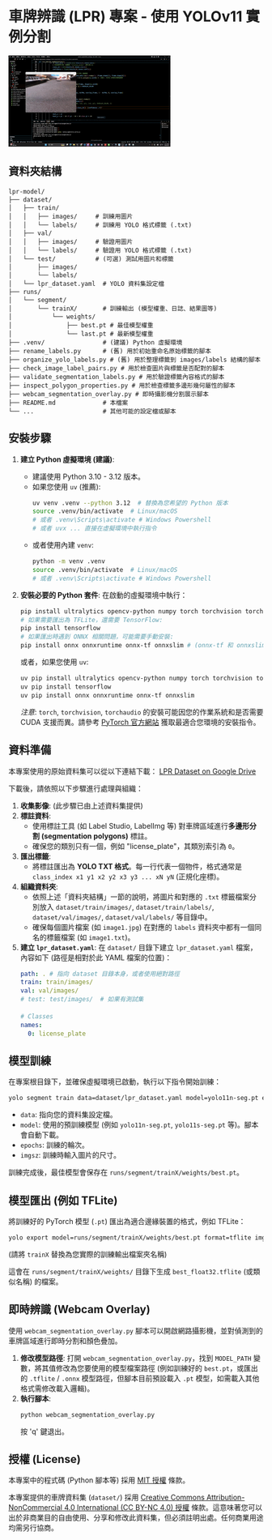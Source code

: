 # 車牌辨識 (LPR) 專案 - 使用 YOLOv11 實例分割

![專案展示](example/demo1.gif)


## 資料夾結構

```
lpr-model/
├── dataset/
│   ├── train/
│   │   ├── images/     # 訓練用圖片
│   │   └── labels/     # 訓練用 YOLO 格式標籤 (.txt)
│   ├── val/
│   │   ├── images/     # 驗證用圖片
│   │   └── labels/     # 驗證用 YOLO 格式標籤 (.txt)
│   └── test/           # (可選) 測試用圖片和標籤
│       ├── images/
│       └── labels/
│   └── lpr_dataset.yaml  # YOLO 資料集設定檔
├── runs/
│   └── segment/
│       └── trainX/       # 訓練輸出 (模型權重、日誌、結果圖等)
│           └── weights/
│               ├── best.pt # 最佳模型權重
│               └── last.pt # 最新模型權重
├── .venv/                # (建議) Python 虛擬環境
├── rename_labels.py      # (舊) 用於初始重命名原始標籤的腳本
├── organize_yolo_labels.py # (舊) 用於整理標籤到 images/labels 結構的腳本
├── check_image_label_pairs.py # 用於檢查圖片與標籤是否配對的腳本
├── validate_segmentation_labels.py # 用於驗證標籤內容格式的腳本
├── inspect_polygon_properties.py # 用於檢查標籤多邊形幾何屬性的腳本
├── webcam_segmentation_overlay.py # 即時攝影機分割展示腳本
├── README.md             # 本檔案
└── ...                   # 其他可能的設定檔或腳本
```

## 安裝步驟

1.  **建立 Python 虛擬環境 (建議)**:
    *   建議使用 Python 3.10 - 3.12 版本。
    *   如果您使用 `uv` (推薦):
        ```bash
        uv venv .venv --python 3.12  # 替換為您希望的 Python 版本
        source .venv/bin/activate  # Linux/macOS
        # 或者 .venv\Scripts\activate # Windows Powershell
        # 或者 uvx ... 直接在虛擬環境中執行指令
        ```
    *   或者使用內建 `venv`:
        ```bash
        python -m venv .venv
        source .venv/bin/activate  # Linux/macOS
        # 或者 .venv\Scripts\activate # Windows Powershell
        ```

2.  **安裝必要的 Python 套件**:
    在啟動的虛擬環境中執行：
    ```bash
    pip install ultralytics opencv-python numpy torch torchvision torchaudio
    # 如果需要匯出為 TFLite，還需要 TensorFlow:
    pip install tensorflow
    # 如果匯出時遇到 ONNX 相關問題，可能需要手動安裝:
    pip install onnx onnxruntime onnx-tf onnxslim # (onnx-tf 和 onnxslim 可能視情況需要)
    ```
    或者，如果您使用 `uv`:
    ```bash
    uv pip install ultralytics opencv-python numpy torch torchvision torchaudio
    uv pip install tensorflow
    uv pip install onnx onnxruntime onnx-tf onnxslim
    ```
    *注意*: `torch`, `torchvision`, `torchaudio` 的安裝可能因您的作業系統和是否需要 CUDA 支援而異。請參考 [PyTorch 官方網站](https://pytorch.org/get-started/locally/) 獲取最適合您環境的安裝指令。

## 資料準備

本專案使用的原始資料集可以從以下連結下載：
[LPR Dataset on Google Drive](https://drive.google.com/file/d/1PNGVOtodE6Y6aNITxY5RaNoTgt2FzFXX/view?usp=drive_link)

下載後，請依照以下步驟進行處理與組織：

1.  **收集影像**: (此步驟已由上述資料集提供)
2.  **標註資料**:
    *   使用標註工具 (如 Label Studio, LabelImg 等) 對車牌區域進行**多邊形分割 (segmentation polygons)** 標註。
    *   確保您的類別只有一個，例如 "license_plate"，其類別索引為 `0`。
3.  **匯出標籤**:
    *   將標註匯出為 **YOLO TXT 格式**。每一行代表一個物件，格式通常是 `class_index x1 y1 x2 y2 x3 y3 ... xN yN` (正規化座標)。
4.  **組織資料夾**:
    *   依照上述「資料夾結構」一節的說明，將圖片和對應的 `.txt` 標籤檔案分別放入 `dataset/train/images/`, `dataset/train/labels/`, `dataset/val/images/`, `dataset/val/labels/` 等目錄中。
    *   確保每個圖片檔案 (如 `image1.jpg`) 在對應的 `labels` 資料夾中都有一個同名的標籤檔案 (如 `image1.txt`)。
5.  **建立 `lpr_dataset.yaml`**:
    在 `dataset/` 目錄下建立 `lpr_dataset.yaml` 檔案，內容如下 (路徑是相對於此 YAML 檔案的位置)：
    ```yaml
    path: . # 指向 dataset 目錄本身，或者使用絕對路徑
    train: train/images/
    val: val/images/
    # test: test/images/  # 如果有測試集

    # Classes
    names:
      0: license_plate
    ```

## 模型訓練

在專案根目錄下，並確保虛擬環境已啟動，執行以下指令開始訓練：

```bash
yolo segment train data=dataset/lpr_dataset.yaml model=yolo11n-seg.pt epochs=100 imgsz=640
```

*   `data`: 指向您的資料集設定檔。
*   `model`: 使用的預訓練模型 (例如 `yolo11n-seg.pt`, `yolo11s-seg.pt` 等)。腳本會自動下載。
*   `epochs`: 訓練的輪次。
*   `imgsz`: 訓練時輸入圖片的尺寸。

訓練完成後，最佳模型會保存在 `runs/segment/trainX/weights/best.pt`。

## 模型匯出 (例如 TFLite)

將訓練好的 PyTorch 模型 (`.pt`) 匯出為適合邊緣裝置的格式，例如 TFLite：

```bash
yolo export model=runs/segment/trainX/weights/best.pt format=tflite imgsz=640
```
(請將 `trainX` 替換為您實際的訓練輸出檔案夾名稱)

這會在 `runs/segment/trainX/weights/` 目錄下生成 `best_float32.tflite` (或類似名稱) 的檔案。

## 即時辨識 (Webcam Overlay)

使用 `webcam_segmentation_overlay.py` 腳本可以開啟網路攝影機，並對偵測到的車牌區域進行即時分割和顏色疊加。

1.  **修改模型路徑**: 打開 `webcam_segmentation_overlay.py`，找到 `MODEL_PATH` 變數，將其值修改為您要使用的模型檔案路徑 (例如訓練好的 `best.pt`，或匯出的 `.tflite` / `.onnx` 模型路徑，但腳本目前預設載入 `.pt` 模型，如需載入其他格式需修改載入邏輯)。
2.  **執行腳本**:
    ```bash
    python webcam_segmentation_overlay.py
    ```
    按 'q' 鍵退出。


## 授權 (License)

本專案中的程式碼 (Python 腳本等) 採用 [MIT 授權](LICENSE) 條款。

本專案提供的車牌資料集 (`dataset/`) 採用 [Creative Commons Attribution-NonCommercial 4.0 International (CC BY-NC 4.0) 授權](dataset/LICENSE) 條款。這意味著您可以出於非商業目的自由使用、分享和修改此資料集，但必須註明出處。任何商業用途均需另行協商。

